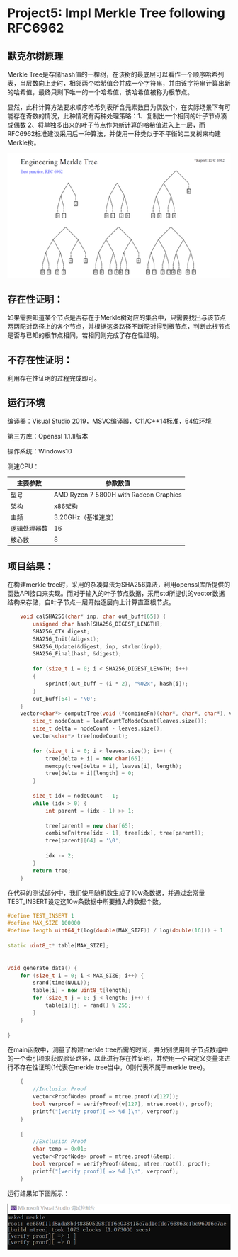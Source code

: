 # Project5: Impl Merkle Tree following RFC6962

## 默克尔树原理

Merkle Tree是存储hash值的一棵树，在该树的最底层可以看作一个顺序哈希列表，当层数向上走时，相邻两个哈希值合并成一个字符串，并由该字符串计算出新的哈希值，最终只剩下唯一的一个哈希值，该哈希值被称为根节点。

显然，此种计算方法要求顺序哈希列表所含元素数目为偶数个，在实际场景下有可能存在奇数的情况，此种情况有两种处理策略：1、复制出一个相同的叶子节点凑成偶数 2、将单独多出来的叶子节点作为新计算的哈希值进入上一层，而RFC6962标准建议采用后一种算法，并使用一种类似于不平衡的二叉树来构建Merkle树。



<img src=".\md_image\1.png" alt="image-20230708235635449" style="zoom: 80%;" />

## 存在性证明：

如果需要知道某个节点是否存在于Merkle树对应的集合中，只需要找出与该节点两两配对路径上的各个节点，并根据这条路径不断配对得到根节点，判断此根节点是否与已知的根节点相同，若相同则完成了存在性证明。

## 不存在性证明：

利用存在性证明的过程完成即可。

## 运行环境

编译器：Visual Studio 2019，MSVC编译器，C11/C++14标准，64位环境

第三方库：Openssl 1.1.1l版本

操作系统：Windows10

测速CPU：

| 主要参数     | 参数数值                               |
| ------------ | -------------------------------------- |
| 型号         | AMD Ryzen 7 5800H with Radeon Graphics |
| 架构         | x86架构                                |
| 主频         | 3.20GHz（基准速度）                    |
| 逻辑处理器数 | 16                                     |
| 核心数       | 8                                      |

## 项目结果：

在构建merkle tree时，采用的杂凑算法为SHA256算法，利用openssl库所提供的函数API接口来实现。而对于输入的叶子节点数据，采用std所提供的vector数据结构来存储，自叶子节点一层开始逐层向上计算直至根节点。

```c++
	void calSHA256(char* inp, char out_buff[65]) {
		unsigned char hash[SHA256_DIGEST_LENGTH];
		SHA256_CTX digest;
		SHA256_Init(&digest);
		SHA256_Update(&digest, inp, strlen(inp));
		SHA256_Final(hash, &digest);

		for (size_t i = 0; i < SHA256_DIGEST_LENGTH; i++)
		{
			sprintf(out_buff + (i * 2), "%02x", hash[i]);
		}
		out_buff[64] = '\0';
	}
	vector<char*> computeTree(void (*combineFn)(char*, char*, char*), vector<char*> leaves, size_t length) {
		size_t nodeCount = leafCountToNodeCount(leaves.size());
		size_t delta = nodeCount - leaves.size();
		vector<char*> tree(nodeCount);

		for (size_t i = 0; i < leaves.size(); i++) {
			tree[delta + i] = new char[65];
			memcpy(tree[delta + i], leaves[i], length);
			tree[delta + i][length] = 0;
		}

		size_t idx = nodeCount - 1;
		while (idx > 0) {
			int parent = (idx - 1) >> 1;

			tree[parent] = new char[65];
			combineFn(tree[idx - 1], tree[idx], tree[parent]);
			tree[parent][64] = '\0';

			idx -= 2;
		}
		return tree;
	}

```

在代码的测试部分中，我们使用随机数生成了10w条数据，并通过宏常量TEST_INSERT设定这10w条数据中所要插入的数据个数。

```c++
#define TEST_INSERT 1
#define MAX_SIZE 100000
#define length uint64_t(log(double(MAX_SIZE)) / log(double(16))) + 1

static uint8_t* table[MAX_SIZE];


void generate_data() {
	for (size_t i = 0; i < MAX_SIZE; i++) {
		srand(time(NULL));
		table[i] = new uint8_t[length];
		for (size_t j = 0; j < length; j++) {
			table[i][j] = rand() % 255;
		}
	}

}
```

在main函数中，测量了构建merkle tree所需的时间，并分别使用叶子节点数组中的一个索引项来获取验证路径，以此进行存在性证明，并使用一个自定义变量来进行不存在性证明(1代表在merkle tree当中，0则代表不属于merkle tree)。

```c++
	{
		//Inclusion Proof
		vector<ProofNode> proof = mtree.proof(v[127]);
		bool verproof = verifyProof(v[127], mtree.root(), proof);
		printf("[verify proof][ => %d ]\n", verproof);
	}

	{
		//Exclusion Proof
		char temp = 0x01;
		vector<ProofNode> proof = mtree.proof(&temp);
		bool verproof = verifyProof(&temp, mtree.root(), proof);
		printf("[verify proof][ => %d ]\n", verproof);
	}
```

运行结果如下图所示：

<img src=".\md_image\2.png" alt="image-20230709105704975"  />
